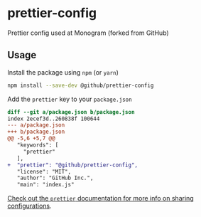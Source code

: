 # prettier-config
Prettier config used at Monogram (forked from GitHub)

## Usage

Install the package using `npm` (or `yarn`)

```sh
npm install --save-dev @github/prettier-config
```

Add the `prettier` key to your `package.json`

```diff
diff --git a/package.json b/package.json
index 2ecef3d..260838f 100644
--- a/package.json
+++ b/package.json
@@ -5,6 +5,7 @@
   "keywords": [
     "prettier"
   ],
+  "prettier": "@github/prettier-config",
   "license": "MIT",
   "author": "GitHub Inc.",
   "main": "index.js"
 ```
 
 [Check out the `prettier` documentation for more info on sharing configurations](https://prettier.io/docs/en/configuration.html#sharing-configurations).
